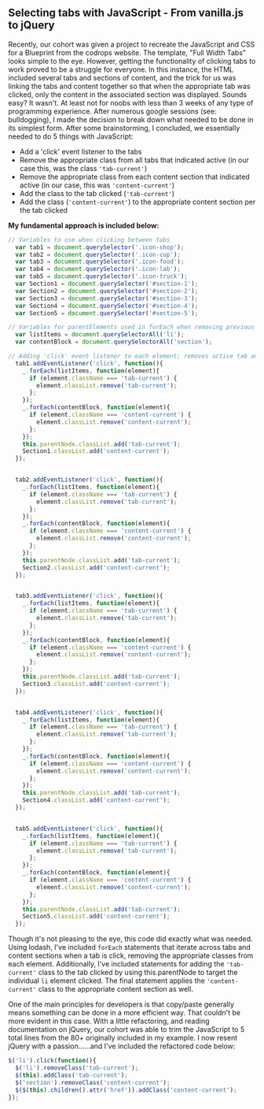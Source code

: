 ## Selecting tabs with JavaScript - From vanilla.js to jQuery

Recently, our cohort was given a project to recreate the JavaScript and CSS for a Blueprint from the codrops website. The template, "Full Width Tabs" looks simple to the eye. However, getting the functionality of clicking tabs to work proved to be a struggle for everyone. In this instance, the HTML included several tabs and sections of content, and the trick for us was linking the tabs and content together so that when the appropriate tab was clicked, only the content in the associated section was displayed. Sounds easy? It wasn't. At least not for noobs with less than 3 weeks of any type of programming experience. After numerous google sessions (see: bulldogging), I made the decision to break down what needed to be done in its simplest form. After some brainstorming, I concluded, we essentially needed to do 5 things with JavaScript:
  * Add a 'click' event listener to the tabs
  * Remove the appropriate class from all tabs that indicated active (in our case this, was the class `'tab-current'`)
  * Remove the appropriate class from each content section that indicated active (in our case, this was `'content-current'`)
  * Add the class to the tab clicked (`'tab-current'`)
  * Add the class (`'content-current'`) to the appropriate content section per the tab clicked  

**My fundamental approach is included below:**

```JavaScript
// Variables to use when clicking between tabs
  var tab1 = document.querySelector('.icon-shop');
  var tab2 = document.querySelector('.icon-cup');
  var tab3 = document.querySelector('.icon-food');
  var tab4 = document.querySelector('.icon-lab');
  var tab5 = document.querySelector('.icon-truck');
  var Section1 = document.querySelector('#section-1');
  var Section2 = document.querySelector('#section-2');
  var Section3 = document.querySelector('#section-3');
  var Section4 = document.querySelector('#section-4');
  var Section5 = document.querySelector('#section-5');

// Variables for parentElements used in forEach when removing previous class from tabs/content
  var listItems = document.querySelectorAll('li');
  var contentBlock = document.querySelectorAll('section');

// Adding 'click' event listener to each element; removes active tab and content, adds new active tab and content to appropriate element
  tab1.addEventListener('click', function(){
    _.forEach(listItems, function(element){
      if (element.className === 'tab-current') {
        element.classList.remove('tab-current');
      };
    });
    _.forEach(contentBlock, function(element){
      if (element.className === 'content-current') {
        element.classList.remove('content-current');
      };
    });
    this.parentNode.classList.add('tab-current');
    Section1.classList.add('content-current');
  });


  tab2.addEventListener('click', function(){
    _.forEach(listItems, function(element){
      if (element.className === 'tab-current') {
        element.classList.remove('tab-current');
      };
    });
    _.forEach(contentBlock, function(element){
      if (element.className === 'content-current') {
        element.classList.remove('content-current');
      };
    });
    this.parentNode.classList.add('tab-current');
    Section2.classList.add('content-current');
  });


  tab3.addEventListener('click', function(){
    _.forEach(listItems, function(element){
      if (element.className === 'tab-current') {
        element.classList.remove('tab-current');
      };
    });
    _.forEach(contentBlock, function(element){
      if (element.className === 'content-current') {
        element.classList.remove('content-current');
      };
    });
    this.parentNode.classList.add('tab-current');
    Section3.classList.add('content-current');
  });


  tab4.addEventListener('click', function(){
    _.forEach(listItems, function(element){
      if (element.className === 'tab-current') {
        element.classList.remove('tab-current');
      };
    });
    _.forEach(contentBlock, function(element){
      if (element.className === 'content-current') {
        element.classList.remove('content-current');
      };
    });
    this.parentNode.classList.add('tab-current');
    Section4.classList.add('content-current');
  });


  tab5.addEventListener('click', function(){
    _.forEach(listItems, function(element){
      if (element.className === 'tab-current') {
        element.classList.remove('tab-current');
      };
    });
    _.forEach(contentBlock, function(element){
      if (element.className === 'content-current') {
        element.classList.remove('content-current');
      };
    });
    this.parentNode.classList.add('tab-current');
    Section5.classList.add('content-current');
  });
```

Though it's not pleasing to the eye, this code did exactly what was needed. Using lodash, I've included `forEach` statements that iterate across tabs and content sections when a tab is click, removing the appropriate classes from each element. Additionally, I've included statements for adding the `'tab-current'` class to the tab clicked by using this.parentNode to target the individual `li` element clicked. The final statement applies the `'content-current'` class to the appropriate content section as well.

One of the main principles for developers is that copy/paste generally means something can be done in a more efficient way. That couldn't be more evident in this case. With a little refactoring, and reading documentation on jQuery, our cohort was able to trim the JavaScript to 5 total lines from the 80+ originally included in my example. I now resent jQuery with a passion......and I've included the refactored code below:

  ```JavaScript
  $('li').click(function(){
    $('li').removeClass('tab-current');
    $(this).addClass('tab-current');
    $('section').removeClass('content-current');
    $($(this).children().attr('href')).addClass('content-current');
  });
```
